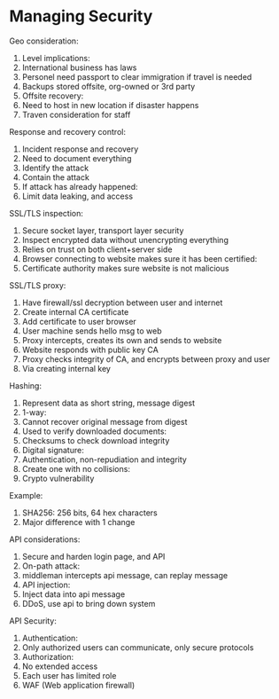 # Managing Security

Geo consideration:
1. Level implications:
 1. International business has laws
 1. Personel need passport to clear immigration if travel is needed
1. Backups stored offsite, org-owned or 3rd party
1. Offsite recovery:
 1. Need to host in new location if disaster happens
 1. Traven consideration for staff

Response and recovery control:
1. Incident response and recovery
 1. Need to document everything
 1. Identify the attack
 1. Contain the attack
1. If attack has already happened:
 1. Limit data leaking, and access

SSL/TLS inspection:
1. Secure socket layer, transport layer security
1. Inspect encrypted data without unencrypting everything
1. Relies on trust on both client+server side
1. Browser connecting to website makes sure it has been certified:
1. Certificate authority makes sure website is not malicious

SSL/TLS proxy:
1. Have firewall/ssl decryption between user and internet
1. Create internal CA certificate
1. Add certificate to user browser
1. User machine sends hello msg to web
1. Proxy intercepts, creates its own and sends to website
1. Website responds with public key CA
1. Proxy checks integrity of CA, and encrypts  between proxy and user
 1. Via creating internal key

Hashing:
1. Represent data as short string, message digest
1. 1-way:
 1. Cannot recover original message from digest
1. Used to verify downloaded documents:
 1. Checksums to check download integrity
1. Digital signature:
 1. Authentication, non-repudiation and integrity
1. Create one with no collisions:
 1. Crypto vulnerability

Example:
1. SHA256: 256 bits, 64 hex characters
1. Major difference with 1 change

API considerations:
1. Secure and harden login page, and API
1. On-path attack:
 1. middleman intercepts api message, can replay message
1. API injection:
 1. Inject data into api message
1. DDoS, use api to bring down system

API Security:
1. Authentication:
 1. Only authorized users can communicate, only secure protocols
1. Authorization:
 1. No extended access
 1. Each user has limited role
1. WAF (Web application firewall)
